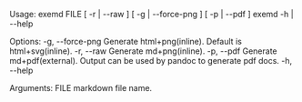 Usage:
    exemd FILE [ -r | --raw ] [ -g | --force-png ] [ -p | --pdf ]
    exemd -h | --help

Options:
    -g, --force-png     Generate html+png(inline). Default is html+svg(inline).
    -r, --raw           Generate md+png(inline).
    -p, --pdf           Generate md+pdf(external). Output can be used by pandoc to generate pdf docs.
    -h, --help

Arguments:
    FILE       markdown file name.
